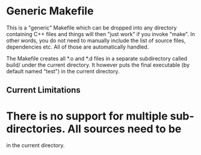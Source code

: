Generic Makefile
================

This is a "generic" Makefile which can be dropped into any directory
containing C++ files and things will then "just work" if you invoke "make".
In other words, you do not need to manually include the list of source
files, dependencies etc.  All of those are automatically handled.

The Makefile creates all *.o and *.d files in a separate subdirectory
called build/ under the current directory. It however puts the final
executable (by default named "test") in the current directory.

Current Limitations
-------------------
# There is no support for multiple sub-directories. All sources need to be
in the current directory.
